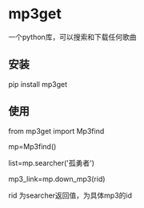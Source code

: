 # mp3get
一个python库，可以搜索和下载任何歌曲 
## 安装
pip install mp3get
## 使用
from mp3get import Mp3find  

mp=Mp3find()  

list=mp.searcher('孤勇者')  

mp3_link=mp.down_mp3(rid)  

rid 为searcher返回值，为具体mp3的id
